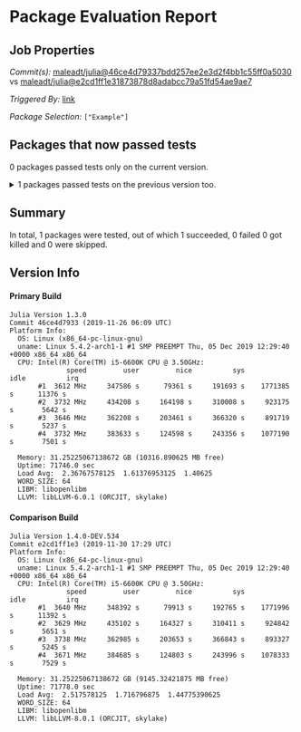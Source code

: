# Package Evaluation Report

## Job Properties

*Commit(s):* [maleadt/julia@46ce4d79337bdd257ee2e3d2f4bb1c55ff0a5030](https://github.com/maleadt/julia/commit/46ce4d79337bdd257ee2e3d2f4bb1c55ff0a5030) vs [maleadt/julia@e2cd1ff1e31873878d8adabcc79a51fd54ae9ae7](https://github.com/maleadt/julia/commit/e2cd1ff1e31873878d8adabcc79a51fd54ae9ae7)

*Triggered By:* [link](https://www.test.com)

*Package Selection:* `["Example"]`

## Packages that now passed tests

0 packages passed tests only on the current version.

<details><summary>1 packages passed tests on the previous version too.</summary>
<p>

- [Example v0.5.3](logs/Example/1.3.0.log)
</p>
</details>


## Summary

In total, 1 packages were tested, out of which 1 succeeded, 0 failed 0 got killed and 0 were skipped.


## Version Info

#### Primary Build

```
Julia Version 1.3.0
Commit 46ce4d7933 (2019-11-26 06:09 UTC)
Platform Info:
  OS: Linux (x86_64-pc-linux-gnu)
  uname: Linux 5.4.2-arch1-1 #1 SMP PREEMPT Thu, 05 Dec 2019 12:29:40 +0000 x86_64 x86_64
  CPU: Intel(R) Core(TM) i5-6600K CPU @ 3.50GHz: 
              speed         user         nice          sys         idle          irq
       #1  3612 MHz     347586 s      79361 s     191693 s    1771385 s      11376 s
       #2  3732 MHz     434208 s     164198 s     310008 s     923175 s       5642 s
       #3  3646 MHz     362208 s     203461 s     366320 s     891719 s       5237 s
       #4  3732 MHz     383633 s     124598 s     243356 s    1077190 s       7501 s
       
  Memory: 31.25225067138672 GB (10316.890625 MB free)
  Uptime: 71746.0 sec
  Load Avg:  2.36767578125  1.61376953125  1.40625
  WORD_SIZE: 64
  LIBM: libopenlibm
  LLVM: libLLVM-6.0.1 (ORCJIT, skylake)

```

#### Comparison Build

```
Julia Version 1.4.0-DEV.534
Commit e2cd1ff1e3 (2019-11-30 17:29 UTC)
Platform Info:
  OS: Linux (x86_64-pc-linux-gnu)
  uname: Linux 5.4.2-arch1-1 #1 SMP PREEMPT Thu, 05 Dec 2019 12:29:40 +0000 x86_64 x86_64
  CPU: Intel(R) Core(TM) i5-6600K CPU @ 3.50GHz: 
              speed         user         nice          sys         idle          irq
       #1  3640 MHz     348392 s      79913 s     192765 s    1771996 s      11392 s
       #2  3629 MHz     435102 s     164327 s     310411 s     924842 s       5651 s
       #3  3738 MHz     362985 s     203653 s     366843 s     893327 s       5245 s
       #4  3671 MHz     384685 s     124803 s     243996 s    1078333 s       7529 s
       
  Memory: 31.25225067138672 GB (9145.32421875 MB free)
  Uptime: 71778.0 sec
  Load Avg:  2.517578125  1.716796875  1.44775390625
  WORD_SIZE: 64
  LIBM: libopenlibm
  LLVM: libLLVM-8.0.1 (ORCJIT, skylake)

```
<!-- Generated on 2019-12-10T17:30:27.03 -->
